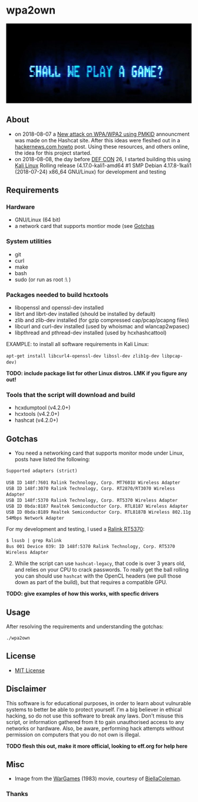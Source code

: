 # wpa2own

<div align="center"><img src="logo.jpg" alt="SHALL WE PLAY A GAME?"></div>

## About

- on 2018-08-07 a [New attack on WPA/WPA2 using PMKID](https://hashcat.net/forum/thread-7717.html) announcment was made on the Hashcat site. After this ideas were fleshed out in a [hackernews.com howto](https://thehackernews.com/2018/08/how-to-hack-wifi-password.html) post. Using these resources, and others online, the idea for this project started.
- on 2018-08-08, the day before [DEF CON](https://defcon.org) 26, I started building this using [Kali Linux](https://www.kali.org/) Rolling release (4.17.0-kali1-amd64 #1 SMP Debian 4.17.8-1kali1 (2018-07-24) x86_64 GNU/Linux) for development and testing

## Requirements

### Hardware

- GNU/Linux (64 bit)
- a network card that supports montior mode (see [Gotchas](#gotchas)

### System utilities

- git
- curl
- make
- bash
- sudo (or run as root :\ )

### Packages needed to build hcxtools 
  
- libopenssl and openssl-dev installed
- librt and librt-dev installed (should be installed by default)
- zlib and zlib-dev installed (for gzip compressed cap/pcap/pcapng files)
- libcurl and curl-dev installed (used by whoismac and wlancap2wpasec)
- libpthread and pthread-dev installed (used by hcxhashcattool)
       
EXAMPLE: to install all software requirements in Kali Linux: 

```apt-get install libcurl4-openssl-dev libssl-dev zlib1g-dev libpcap-dev)```

__TODO: include package list for other Linux distros. LMK if you figure any out!__

### Tools that the script will download and build

- hcxdumptool (v4.2.0+)
- hcxtools (v4.2.0+)
- hashcat (v4.2.0+)

## Gotchas

* You need a networking card that supports monitor mode under Linux, posts have listed the following:

```
Supported adapters (strict)

USB ID 148f:7601 Ralink Technology, Corp. MT7601U Wireless Adapter
USB ID 148f:3070 Ralink Technology, Corp. RT2870/RT3070 Wireless Adapter
USB ID 148f:5370 Ralink Technology, Corp. RT5370 Wireless Adapter
USB ID 0bda:8187 Realtek Semiconductor Corp. RTL8187 Wireless Adapter
USB ID 0bda:8189 Realtek Semiconductor Corp. RTL8187B Wireless 802.11g 54Mbps Network Adapter
```

For my development and testing, I used a [Ralink RT5370](https://www.amazon.com/Ralink-RT5370-Raspberry-adapter-function/dp/B019XUDHFC):

```
$ lsusb | grep Ralink
Bus 001 Device 039: ID 148f:5370 Ralink Technology, Corp. RT5370 Wireless Adapter
```

2) While the script can use `hashcat-legacy`, that code is over 3 years old, and relies on your CPU to crack passwords. To really get the ball rolling you can should use `hashcat` with the OpenCL headers (we pull those down as part of the build), but that requires a compatible GPU.

__TODO: give examples of how this works, with specfic drivers__

## Usage

After resolving the requirements and understanding the gotchas:

```
./wpa2own
```

## License

* [MIT License](LICENSE)

## Disclaimer

This software is for educational purposes, in order to learn about vulnurable systems to better be able to protect yourself. I'm a big believer in ethical hacking, so do not use this software to break any laws. Don't misuse this script, or information gathered from it to gain unauthorised access to any networks or hardware. Also, be aware, performing hack attempts without permission on computers that you do not own is illegal.

__TODO flesh this out, make it more official, looking to eff.org for help here__

## Misc

* Image from the [WarGames](https://www.imdb.com/title/tt0086567) (1983) movie, courtesy of [BiellaColeman](https://twitter.com/BiellaColeman/status/1025078579892285440). 

### Thanks
